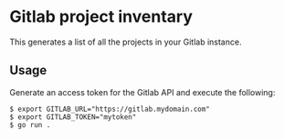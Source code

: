 # Gitlab project inventary

This generates a list of all the projects in your Gitlab instance.


## Usage

Generate an access token for the Gitlab API and execute the following:

```
$ export GITLAB_URL="https://gitlab.mydomain.com"
$ export GITLAB_TOKEN="mytoken"
$ go run .
```
